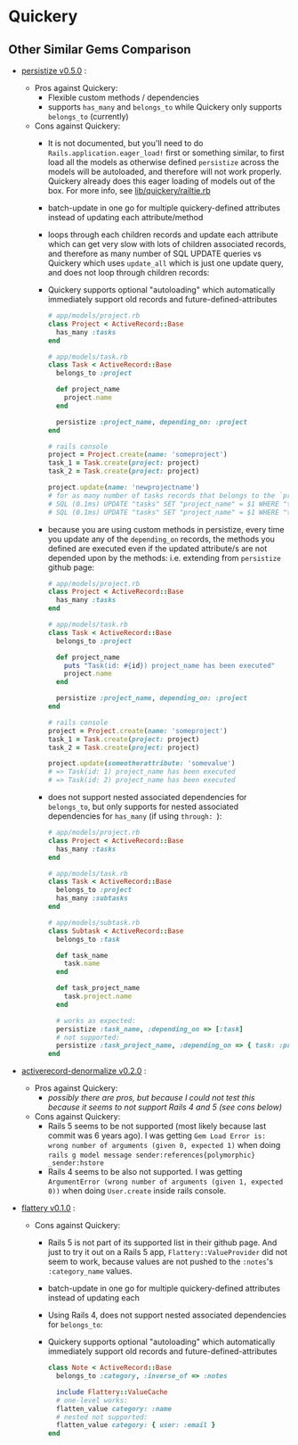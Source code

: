 # Quickery
## Other Similar Gems Comparison

* [persistize v0.5.0](https://github.com/bebanjo/persistize) :
  * Pros against Quickery:
    * Flexible custom methods / dependencies
    * supports `has_many` and `belongs_to` while Quickery only supports `belongs_to` (currently)
  * Cons against Quickery:
    * It is not documented, but you'll need to do `Rails.application.eager_load!` first or something similar, to first load all the models as otherwise defined `persistize` across the models will be autoloaded, and therefore will not work properly. Quickery already does this eager loading of models out of the box. For more info, see [lib/quickery/railtie.rb](lib/quickery/railtie.rb)
    * batch-update in one go for multiple quickery-defined attributes instead of updating each attribute/method
    * loops through each children records and update each attribute which can get very slow with lots of children associated records, and therefore as many number of SQL UPDATE queries vs Quickery which uses `update_all` which is just one update query, and does not loop through children records:
    * Quickery supports optional "autoloading" which automatically immediately support old records and future-defined-attributes

      ```ruby
      # app/models/project.rb
      class Project < ActiveRecord::Base
        has_many :tasks
      end

      # app/models/task.rb
      class Task < ActiveRecord::Base
        belongs_to :project

        def project_name
          project.name
        end

        persistize :project_name, depending_on: :project
      end

      # rails console
      project = Project.create(name: 'someproject')
      task_1 = Task.create(project: project)
      task_2 = Task.create(project: project)

      project.update(name: 'newprojectname')
      # for as many number of tasks records that belongs to the `project` above, the `update` above will also have the same number of SQL update queries, and can be very slow:
      # SQL (0.1ms) UPDATE "tasks" SET "project_name" = $1 WHERE "tasks"."id" = $2 [["project_name", "newprojectname"], ["id", 1]]
      # SQL (0.1ms) UPDATE "tasks" SET "project_name" = $1 WHERE "tasks"."id" = $2 [["project_name", "newprojectname"], ["id", 2]]
      ```

    * because you are using custom methods in persistize, every time you update any of the `depending_on` records, the methods you defined are executed even if the updated attribute/s are not depended upon by the methods: i.e. extending from `persistize` github page:

      ```ruby
      # app/models/project.rb
      class Project < ActiveRecord::Base
        has_many :tasks
      end

      # app/models/task.rb
      class Task < ActiveRecord::Base
        belongs_to :project

        def project_name
          puts "Task(id: #{id}) project_name has been executed"
          project.name
        end

        persistize :project_name, depending_on: :project
      end

      # rails console
      project = Project.create(name: 'someproject')
      task_1 = Task.create(project: project)
      task_2 = Task.create(project: project)

      project.update(someotherattribute: 'somevalue')
      # => Task(id: 1) project_name has been executed
      # => Task(id: 2) project_name has been executed
      ```

    * does not support nested associated dependencies for `belongs_to`, but only supports for nested associated dependencies for `has_many` (if using `through: `):

      ```ruby
      # app/models/project.rb
      class Project < ActiveRecord::Base
        has_many :tasks
      end

      # app/models/task.rb
      class Task < ActiveRecord::Base
        belongs_to :project
        has_many :subtasks
      end

      # app/models/subtask.rb
      class Subtask < ActiveRecord::Base
        belongs_to :task

        def task_name
          task.name
        end

        def task_project_name
          task.project.name
        end

        # works as expected:
        persistize :task_name, :depending_on => [:task]
        # not supported:
        persistize :task_project_name, :depending_on => { task: :project }
      end
      ```

* [activerecord-denormalize v0.2.0](https://github.com/ursm/activerecord-denormalize) :
  * Pros against Quickery:
    * *possibly there are pros, but because I could not test this because it seems to not support Rails 4 and 5 (see cons below)*
  * Cons against Quickery:
    * Rails 5 seems to be not supported (most likely because last commit was 6 years ago). I was getting `Gem Load Error is: wrong number of arguments (given 0, expected 1)` when doing `rails g model message sender:references{polymorphic} _sender:hstore`
    * Rails 4 seems to be also not supported. I was getting `ArgumentError (wrong number of arguments (given 1, expected 0))` when doing `User.create` inside rails console.

* [flattery v0.1.0](https://github.com/evendis/flattery) :
  * Cons against Quickery:
    * Rails 5 is not part of its supported list in their github page. And just to try it out on a Rails 5 app, `Flattery::ValueProvider` did not seem to work, because values are not pushed to the `:notes`'s `:category_name` values.
    * batch-update in one go for multiple quickery-defined attributes instead of updating each
    * Using Rails 4, does not support nested associated dependencies for `belongs_to`:
    * Quickery supports optional "autoloading" which automatically immediately support old records and future-defined-attributes

      ```ruby
      class Note < ActiveRecord::Base
        belongs_to :category, :inverse_of => :notes

        include Flattery::ValueCache
        # one-level works:
        flatten_value category: :name
        # nested not supported:
        flatten_value category: { user: :email }
      end
      ```
